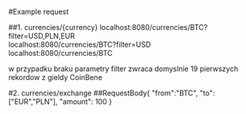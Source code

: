 #Example request


##1. currencies/{currency}
localhost:8080/currencies/BTC?filter=USD,PLN,EUR   
localhost:8080/currencies/BTC?filter=USD   
localhost:8080/currencies/BTC  

w przypadku braku parametry filter zwraca domyslnie 19 pierwszych rekordow z gieldy CoinBene

#2. currencies/exchange
##RequestBody{
	"from":"BTC",
	"to":["EUR","PLN"],
	"amount": 100
}
